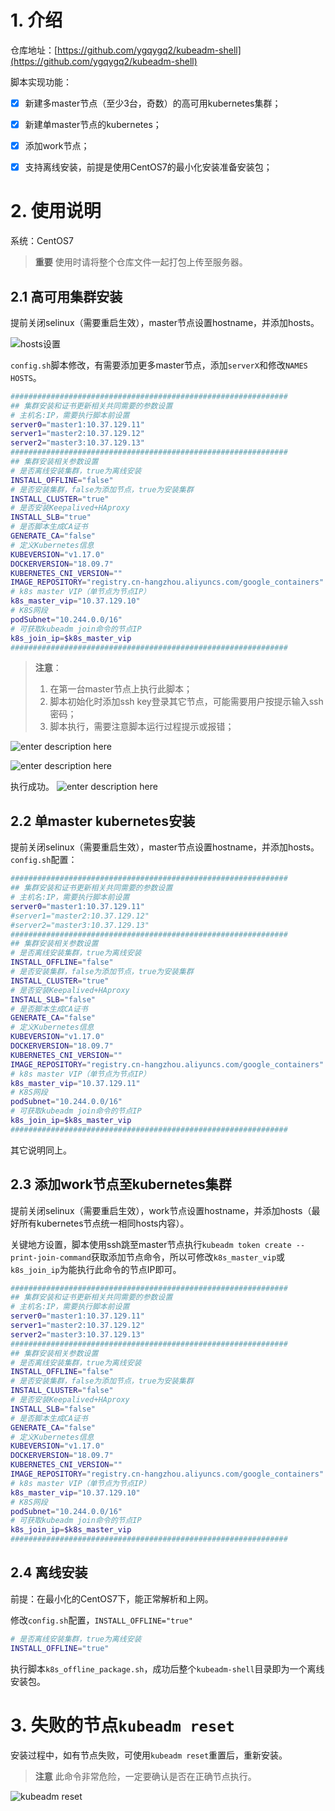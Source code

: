 # 1. 介绍

仓库地址：[https://github.com/ygqygq2/kubeadm-shell](https://github.com/ygqygq2/kubeadm-shell)

脚本实现功能：
- [x] 新建多master节点（至少3台，奇数）的高可用kubernetes集群；
- [x] 新建单master节点的kubernetes；
- [x] 添加work节点；
- [x] 支持离线安装，前提是使用CentOS7的最小化安装准备安装包；


# 2. 使用说明
系统：CentOS7

>**重要**
>使用时请将整个仓库文件一起打包上传至服务器。

## 2.1 高可用集群安装

提前关闭selinux（需要重启生效），master节点设置hostname，并添加hosts。

![hosts设置](./images/1575422986361.png)

`config.sh`脚本修改，有需要添加更多master节点，添加`serverX`和修改`NAMES` `HOSTS`。

```bash
##############################################################
## 集群安装和证书更新相关共同需要的参数设置
# 主机名:IP，需要执行脚本前设置
server0="master1:10.37.129.11"
server1="master2:10.37.129.12"
server2="master3:10.37.129.13"
##############################################################
## 集群安装相关参数设置
# 是否离线安装集群，true为离线安装
INSTALL_OFFLINE="false"
# 是否安装集群，false为添加节点，true为安装集群
INSTALL_CLUSTER="true"
# 是否安装Keepalived+HAproxy
INSTALL_SLB="true"
# 是否脚本生成CA证书
GENERATE_CA="false"
# 定义Kubernetes信息
KUBEVERSION="v1.17.0"
DOCKERVERSION="18.09.7"
KUBERNETES_CNI_VERSION=""
IMAGE_REPOSITORY="registry.cn-hangzhou.aliyuncs.com/google_containers"
# k8s master VIP（单节点为节点IP）
k8s_master_vip="10.37.129.10"
# K8S网段
podSubnet="10.244.0.0/16"
# 可获取kubeadm join命令的节点IP
k8s_join_ip=$k8s_master_vip
##############################################################
```

>**注意**：
>1. 在第一台master节点上执行此脚本；
>2. 脚本初始化时添加ssh key登录其它节点，可能需要用户按提示输入ssh密码；
>3. 脚本执行，需要注意脚本运行过程提示或报错；

![enter description here](./images/1575423438757.png)

![enter description here](./images/1575423484594.png)

执行成功。
![enter description here](./images/1575423553909.png)

## 2.2 单master kubernetes安装

提前关闭selinux（需要重启生效），master节点设置hostname，并添加hosts。`config.sh`配置：

```bash
##############################################################
## 集群安装和证书更新相关共同需要的参数设置
# 主机名:IP，需要执行脚本前设置
server0="master1:10.37.129.11"
#server1="master2:10.37.129.12"
#server2="master3:10.37.129.13"
##############################################################
## 集群安装相关参数设置
# 是否离线安装集群，true为离线安装
INSTALL_OFFLINE="false"
# 是否安装集群，false为添加节点，true为安装集群
INSTALL_CLUSTER="true"
# 是否安装Keepalived+HAproxy
INSTALL_SLB="false"
# 是否脚本生成CA证书
GENERATE_CA="false"
# 定义Kubernetes信息
KUBEVERSION="v1.17.0"
DOCKERVERSION="18.09.7"
KUBERNETES_CNI_VERSION=""
IMAGE_REPOSITORY="registry.cn-hangzhou.aliyuncs.com/google_containers"
# k8s master VIP（单节点为节点IP）
k8s_master_vip="10.37.129.11"
# K8S网段
podSubnet="10.244.0.0/16"
# 可获取kubeadm join命令的节点IP
k8s_join_ip=$k8s_master_vip
##############################################################
```

其它说明同上。

## 2.3 添加work节点至kubernetes集群

提前关闭selinux（需要重启生效），work节点设置hostname，并添加hosts（最好所有kubernetes节点统一相同hosts内容）。

关键地方设置，脚本使用ssh跳至master节点执行`kubeadm token create --print-join-command`获取添加节点命令，所以可修改`k8s_master_vip`或`k8s_join_ip`为能执行此命令的节点IP即可。

```bash
##############################################################
## 集群安装和证书更新相关共同需要的参数设置
# 主机名:IP，需要执行脚本前设置
server0="master1:10.37.129.11"
server1="master2:10.37.129.12"
server2="master3:10.37.129.13"
##############################################################
## 集群安装相关参数设置
# 是否离线安装集群，true为离线安装
INSTALL_OFFLINE="false"
# 是否安装集群，false为添加节点，true为安装集群
INSTALL_CLUSTER="false"
# 是否安装Keepalived+HAproxy
INSTALL_SLB="false"
# 是否脚本生成CA证书
GENERATE_CA="false"
# 定义Kubernetes信息
KUBEVERSION="v1.17.0"
DOCKERVERSION="18.09.7"
KUBERNETES_CNI_VERSION=""
IMAGE_REPOSITORY="registry.cn-hangzhou.aliyuncs.com/google_containers"
# k8s master VIP（单节点为节点IP）
k8s_master_vip="10.37.129.10"
# K8S网段
podSubnet="10.244.0.0/16"
# 可获取kubeadm join命令的节点IP
k8s_join_ip=$k8s_master_vip
##############################################################
```

## 2.4 离线安装
前提：在最小化的CentOS7下，能正常解析和上网。    

修改`config.sh`配置，`INSTALL_OFFLINE="true"`

```bash
# 是否离线安装集群，true为离线安装
INSTALL_OFFLINE="true"
```

执行脚本`k8s_offline_package.sh`，成功后整个`kubeadm-shell`目录即为一个离线安装包。
# 3. 失败的节点`kubeadm reset`
安装过程中，如有节点失败，可使用`kubeadm reset`重置后，重新安装。

>**注意**
>此命令非常危险，一定要确认是否在正确节点执行。

![kubeadm reset](./images/1575423570194.png)
